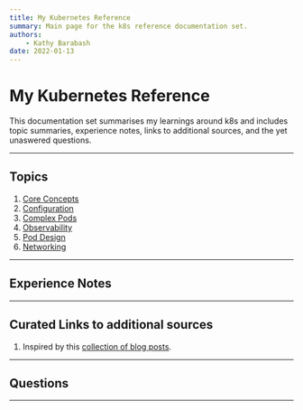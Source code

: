 ```yaml
---
title: My Kubernetes Reference
summary: Main page for the k8s reference documentation set.
authors:
    - Kathy Barabash
date: 2022-01-13
---
```


# My Kubernetes Reference

This documentation set summarises my learnings around k8s and includes topic summaries, experience notes, links to additional sources, and the yet unaswered questions.

---

## Topics

1. [Core Concepts](k8s/k8s-core-concepts.md)
1. [Configuration](k8s/k8s-configuration.md)
1. [Complex Pods](k8s/k8s-complex-pods.md)
1. [Observability](k8s/k8s-observability.md)
1. [Pod Design](k8s/k8s-pod-design.md)
1. [Networking](k8s/k8s-networking.md)

---

## Experience Notes
---


## Curated Links to additional sources

1. Inspired by this [collection of blog posts](https://blog.nillsf.com/index.php/2019/07/21/ckad-series-part-3-configuration/).

---


## Questions

---

